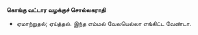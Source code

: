**கொங்கு வட்டார வழக்குச் சொல்லகராதி**
- ஏமாற்றுதல்; ஏய்த்தல். இந்த எம்மல் வேலயெல்லா எங்கிட்ட வேண்டா.

